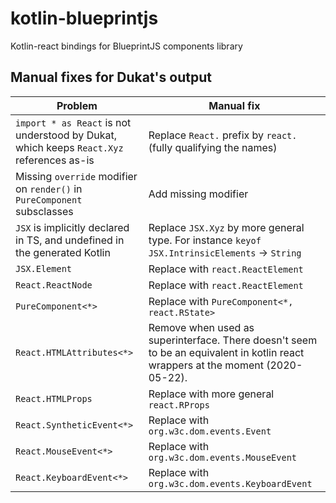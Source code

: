 # kotlin-blueprintjs

Kotlin-react bindings for BlueprintJS components library

## Manual fixes for Dukat's output

| Problem | Manual fix |
|---------|------------|
| `import * as React` is not understood by Dukat, which keeps `React.Xyz` references as-is | Replace `React.` prefix by `react.` (fully qualifying the names) |
| Missing `override` modifier on `render()` in `PureComponent` subsclasses | Add missing modifier |
| `JSX` is implicitly declared in TS, and undefined in the generated Kotlin                | Replace `JSX.Xyz` by more general type. For instance `keyof JSX.IntrinsicElements` -> `String` |
| `JSX.Element` | Replace with `react.ReactElement` |
| `React.ReactNode` | Replace with `react.ReactElement` |
| `PureComponent<*>` | Replace with `PureComponent<*, react.RState>` |
| `React.HTMLAttributes<*>` | Remove when used as superinterface. There doesn't seem to be an equivalent in kotlin react wrappers at the moment (2020-05-22). |
| `React.HTMLProps` | Replace with more general `react.RProps` |
| `React.SyntheticEvent<*>` | Replace with `org.w3c.dom.events.Event` |
| `React.MouseEvent<*>` | Replace with `org.w3c.dom.events.MouseEvent` |
| `React.KeyboardEvent<*>` | Replace with `org.w3c.dom.events.KeyboardEvent` |
